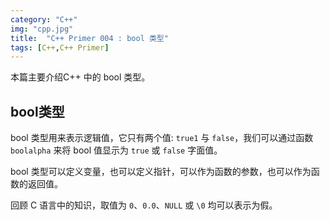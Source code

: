 ```yaml
---
category: "C++"
img: "cpp.jpg"
title:  "C++ Primer 004 : bool 类型"
tags: [C++,C++ Primer]
---
```

本篇主要介绍C++ 中的 bool 类型。

## bool类型

bool 类型用来表示逻辑值，它只有两个值: `true1` 与 `false`，我们可以通过函数 `boolalpha` 来将 bool 值显示为 `true` 或 `false` 字面值。

bool 类型可以定义变量，也可以定义指针，可以作为函数的参数，也可以作为函数的返回值。

回顾 C 语言中的知识，取值为 `0`、`0.0`、`NULL` 或 `\0` 均可以表示为假。






